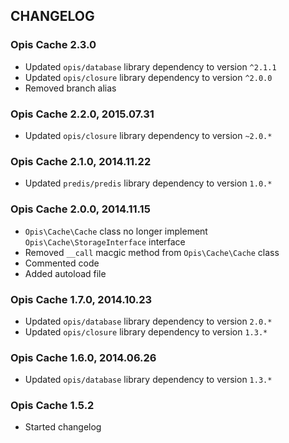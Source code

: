 CHANGELOG
-----------
### Opis Cache 2.3.0

* Updated `opis/database` library dependency to version `^2.1.1`
* Updated `opis/closure` library dependency to version `^2.0.0`
* Removed branch alias

### Opis Cache 2.2.0, 2015.07.31

* Updated `opis/closure` library dependency to version `~2.0.*`

### Opis Cache 2.1.0, 2014.11.22

* Updated `predis/predis` library dependency to version `1.0.*`

### Opis Cache 2.0.0, 2014.11.15

* `Opis\Cache\Cache` class no longer implement `Opis\Cache\StorageInterface` interface
* Removed `__call` macgic method from `Opis\Cache\Cache` class
* Commented code
* Added autoload file

### Opis Cache 1.7.0, 2014.10.23

* Updated `opis/database` library dependency to version `2.0.*`
* Updated `opis/closure` library dependency to version `1.3.*`

### Opis Cache 1.6.0, 2014.06.26

* Updated `opis/database` library dependency to version `1.3.*`

### Opis Cache 1.5.2

* Started changelog
